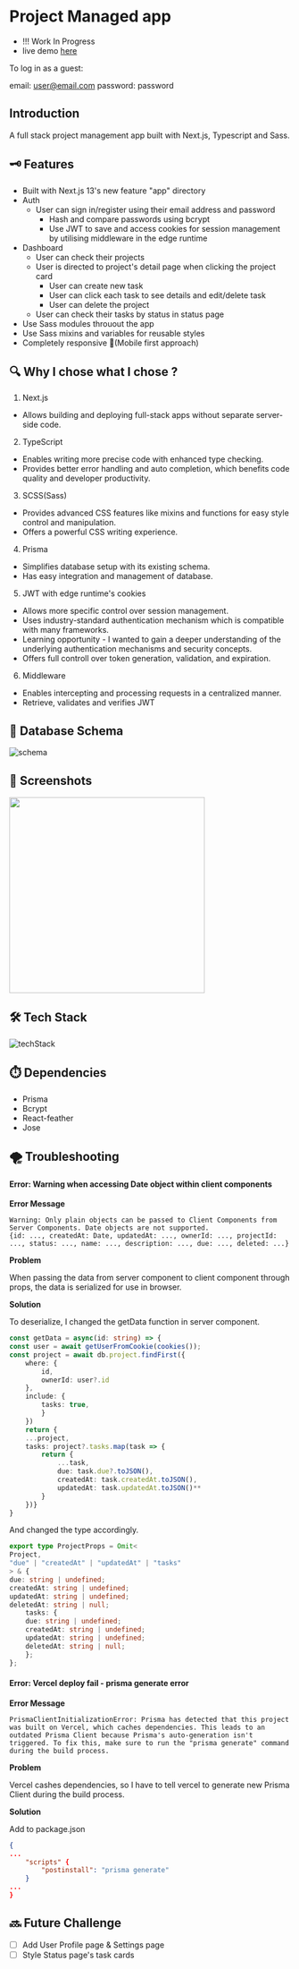 # Project Managed app

* !!! Work In Progress
* live demo <a href="https://project-managed-app.vercel.app/" target="_blank" rel="noopener">here</a>

To log in as a guest: 

email: user@email.com
password: password

## Introduction

A full stack project management app built with Next.js, Typescript and Sass.


## 🗝️ Features

* Built with Next.js 13's new feature "app" directory
* Auth
  * User can sign in/register using their email address and password
    * Hash and compare passwords using bcrypt
    * Use JWT to save and access cookies for session management by utilising middleware in the edge runtime
* Dashboard 
  * User can check their projects
  * User is directed to project's detail page when clicking the project card
    * User can create new task
    * User can click each task to see details and edit/delete task
    * User can delete the project
  * User can check their tasks by status in status page
* Use Sass modules throuout the app
* Use Sass mixins and variables for reusable styles
* Completely responsive 🙌(Mobile first approach)

## 🔍 Why I chose what I chose ?
1. Next.js
  * Allows building and deploying full-stack apps without separate server-side code.
2. TypeScript
  * Enables writing more precise code with enhanced type checking.
  * Provides better error handling and auto completion, which benefits code quality and developer productivity.
3. SCSS(Sass)
  * Provides advanced CSS features like mixins and functions for easy style control and manipulation.
  * Offers a powerful CSS writing experience.
4. Prisma
  * Simplifies database setup with its existing schema.
  * Has easy integration and management of database.
5. JWT with edge runtime's cookies
  * Allows more specific control over session management.
  * Uses industry-standard authentication mechanism which is compatible with many frameworks.
  * Learning opportunity - I wanted to gain a deeper understanding of the underlying authentication mechanisms and security concepts.
  * Offers full controll over token generation, validation, and expiration.
6. Middleware
  * Enables intercepting and processing requests in a centralized manner.
  * Retrieve, validates and verifies JWT


## 📀 Database Schema
![schema](./public/schema-diagram.png)

## 📸 Screenshots
<img src="https://imgur.com/WmVKOXb.jpg" width="350" height="auto">

## 🛠️ Tech Stack
![techStack](./public/techstack.png)

## ⏱️ Dependencies
* Prisma
* Bcrypt
* React-feather
* Jose


##  🌪️ Troubleshooting

####  Error: Warning when accessing Date object within client components

**Error Message**

```
Warning: Only plain objects can be passed to Client Components from Server Components. Date objects are not supported.
{id: ..., createdAt: Date, updatedAt: ..., ownerId: ..., projectId: ..., status: ..., name: ..., description: ..., due: ..., deleted: ...}
```

**Problem**

When passing the data from server component to client component through props, the data is serialized for use in browser.

**Solution**

To deserialize, I changed the getData function in server component.

```ts
const getData = async(id: string) => {
const user = await getUserFromCookie(cookies());
const project = await db.project.findFirst({
	where: {
		id,
		ownerId: user?.id
	},
	include: {
		tasks: true,
		}
	})
	return {
	...project,
	tasks: project?.tasks.map(task => {
		return {
			...task,
			due: task.due?.toJSON(),
			createdAt: task.createdAt.toJSON(),
			updatedAt: task.updatedAt.toJSON()**
		}
	})}
}
```

And changed the type accordingly.

```ts
export type ProjectProps = Omit<
Project,
"due" | "createdAt" | "updatedAt" | "tasks"
> & {
due: string | undefined;
createdAt: string | undefined;
updatedAt: string | undefined;
deletedAt: string | null;
	tasks: {
	due: string | undefined;
	createdAt: string | undefined;
	updatedAt: string | undefined;
	deletedAt: string | null;
	};
};
```

####  Error: Vercel deploy fail - prisma generate error

**Error Message**

```
PrismaClientInitializationError: Prisma has detected that this project was built on Vercel, which caches dependencies. This leads to an outdated Prisma Client because Prisma's auto-generation isn't triggered. To fix this, make sure to run the "prisma generate" command during the build process.
```

**Problem**

Vercel cashes dependencies, so I have to tell vercel to generate new Prisma Client during the build process.

**Solution**

Add to package.json

```json
{
...
	"scripts" {
		"postinstall": "prisma generate"
	}
...
}
```

## 🔜 Future Challenge
- [ ] Add User Profile page & Settings page
- [ ] Style Status page's task cards
